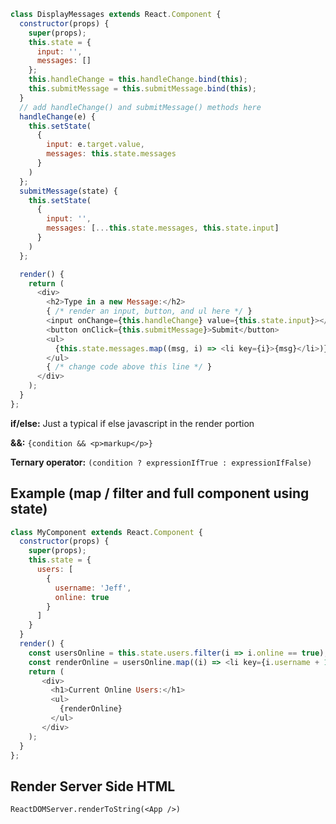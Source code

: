 ``` javascript
class DisplayMessages extends React.Component {
  constructor(props) {
    super(props);
    this.state = {
      input: '',
      messages: []
    };
    this.handleChange = this.handleChange.bind(this);
    this.submitMessage = this.submitMessage.bind(this);
  }
  // add handleChange() and submitMessage() methods here
  handleChange(e) {
    this.setState(
      {
        input: e.target.value,
        messages: this.state.messages
      }
    )
  };
  submitMessage(state) {
    this.setState(
      {
        input: '',
        messages: [...this.state.messages, this.state.input]
      }
    )
  };

  render() {
    return (
      <div>
        <h2>Type in a new Message:</h2>
        { /* render an input, button, and ul here */ }
        <input onChange={this.handleChange} value={this.state.input}></input>
        <button onClick={this.submitMessage}>Submit</button>
        <ul>
          {this.state.messages.map((msg, i) => <li key={i}>{msg}</li>)}
        </ul>
        { /* change code above this line */ }
      </div>
    );
  }
};
```

**if/else:** Just a typical if else javascript in the render portion

**&&:** `{condition && <p>markup</p>}`

**Ternary operator:** `(condition ? expressionIfTrue : expressionIfFalse)`

## Example (map / filter and full component using state)
``` javascript
class MyComponent extends React.Component {
  constructor(props) {
    super(props);
    this.state = {
      users: [
        {
          username: 'Jeff',
          online: true
        }
      ]
    }
  }
  render() {
    const usersOnline = this.state.users.filter(i => i.online == true);
    const renderOnline = usersOnline.map((i) => <li key={i.username + 1}>{i.username}</li>);
    return (
       <div>
         <h1>Current Online Users:</h1>
         <ul>
           {renderOnline}
         </ul>
       </div>
    );
  }
};
```

## Render Server Side HTML
`ReactDOMServer.renderToString(<App />)`